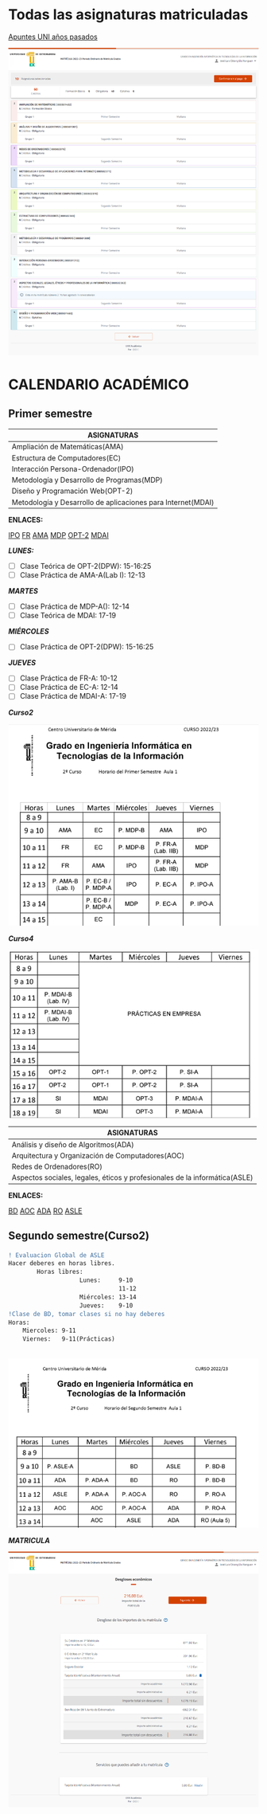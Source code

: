 # Todas las asignaturas matriculadas

[Apuntes UNI años pasados](https://unexes-my.sharepoint.com/:f:/g/personal/aelanang_alumnos_unex_es/EkxouImL7VtChjCdSGE1848BwjXmjv9VyUk5IAuBBsAfgQ)


![asignaturasMatriculadas](../../../../images/asignaturasmatriculadas.png)

# CALENDARIO ACADÉMICO

## Primer semestre
 

| ASIGNATURAS                                                  |
|--------------------------------------------------------------|
| Ampliación de Matemáticas(AMA)                               |
| Estructura de Computadores(EC)                               |
| Interacción Persona-Ordenador(IPO)                           |
| Metodología y Desarrollo de Programas(MDP)                   |
| Diseño y Programación Web(OPT-2)                             |
| Metodología y Desarrollo de aplicaciones para Internet(MDAI) |

**ENLACES:**

[IPO](https://www.unex.es/conoce-la-uex/centros/cum/titulaciones/info/asignatura?id=1514&id_asig=501312)
[FR](https://www.unex.es/conoce-la-uex/centros/cum/titulaciones/info/asignatura?id=1514&id_asig=501426)
[AMA](https://www.unex.es/conoce-la-uex/centros/cum/titulaciones/info/asignatura?id=1514&id_asig=501432)
[MDP](https://www.unex.es/conoce-la-uex/centros/cum/titulaciones/info/asignatura?id=1590&id_asig=501309)
[OPT-2](https://www.unex.es/conoce-la-uex/centros/cum/titulaciones/info/asignatura?&id=1514&id_asig=501460)
[MDAI](https://www.ºunex.es/conoce-la-uex/centros/cum/titulaciones/info/asignatura?id=1514&id_asig=502371)


***LUNES:***
- [ ]  Clase Teórica de OPT-2(DPW): 15-16:25
- [ ]  Clase Práctica de AMA-A(Lab I): 12-13

***MARTES***
- [ ]  Clase Práctica de MDP-A(): 12-14
- [ ]  Clase Teórica de MDAI: 17-19

***MIÉRCOLES***
- [ ]  Clase Práctica de OPT-2(DPW): 15-16:25

***JUEVES***
- [ ]  Clase Práctica de FR-A: 10-12
- [ ]  Clase Práctica de EC-A: 12-14
- [ ]  Clase Práctica de MDAI-A: 17-19 

***Curso2***

<img src="../../../../images/calendario.png" width="630" alt="calendario">

***Curso4***

<img src="../../../../images/calendario2.png" width="634" alt="calendario2">


| ASIGNATURAS                                                                |
|----------------------------------------------------------------------------|
| Análisis y diseño de Algoritmos(ADA)                                       |
| Arquitectura y Organización de Computadores(AOC)                           |
| Redes de Ordenadores(RO)                                                   |
| Aspectos sociales, legales, éticos y profesionales de la informática(ASLE) |

**ENLACES:**

[BD](https://www.unex.es/conoce-la-uex/centros/cum/titulaciones/info/asignatura?id=1590&id_asig=501437)
[AOC](https://www.unex.es/conoce-la-uex/centros/cum/titulaciones/info/asignatura?id=1590&id_asig=502370)
[ADA](https://www.unex.es/conoce-la-uex/centros/cum/titulaciones/info/asignatura?id=1590&id_asig=501307)
[RO](https://www.unex.es/conoce-la-uex/centros/cum/titulaciones/info/asignatura?id=1514&id_asig=502375)
[ASLE](https://www.unex.es/conoce-la-uex/centros/cum/titulaciones/info/asignatura?id=1590&id_asig=502363)

## Segundo semestre(Curso2)

````diff
! Evaluacion Global de ASLE
Hacer deberes en horas libres.
        Horas libres:
                    Lunes:     9-10
                               11-12
                    Miércoles: 13-14    
                    Jueves:    9-10
!Clase de BD, tomar clases si no hay deberes  
Horas: 
    Miercoles: 9-11
    Viernes:   9-11(Prácticas)
  
````

<img src="../../../../images/calendario1.png" width="676" alt="calendario1">

***MATRICULA***

![MATRICULA](../../../../images/matricula.png)
